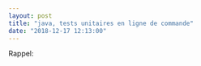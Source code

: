 ```yaml
---
layout: post
title: "java, tests unitaires en ligne de commande"
date: "2018-12-17 12:13:00"
---
```

Rappel:
<script src="https://pastebin.com/embed_js/Z7D5iV2U"></script>
